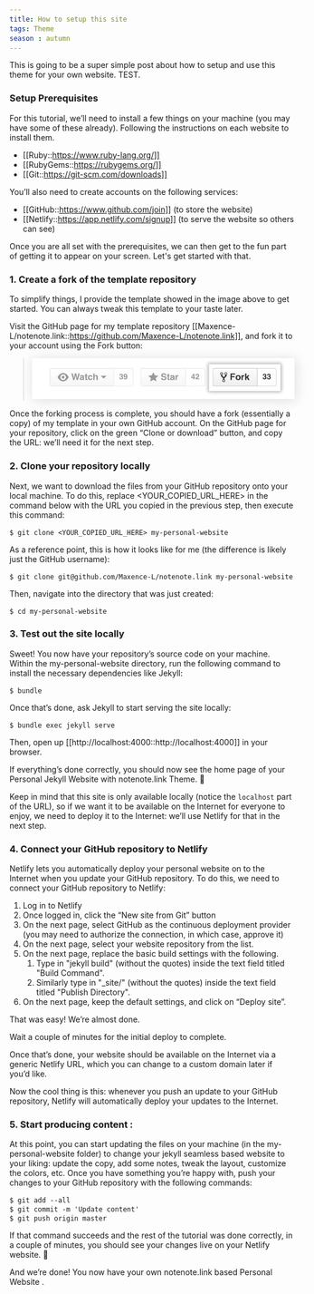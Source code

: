 ```yaml
---
title: How to setup this site
tags: Theme
season : autumn
---
```


This is going to be a super simple post about how to setup and use this theme for your own website. TEST.

### Setup Prerequisites

For this tutorial, we’ll need to install a few things on your machine (you may have some of these already). Following the instructions on each website to install them.

- [[Ruby::https://www.ruby-lang.org/]]
- [[RubyGems::https://rubygems.org/]]
- [[Git::https://git-scm.com/downloads]]

You’ll also need to create accounts on the following services:

- [[GitHub::https://www.github.com/join]] (to store the website)
- [[Netlify::https://app.netlify.com/signup]] (to serve the website so others can see)

Once you are all set with the prerequisites, we can then get to the fun part of getting it to appear on your screen. Let's get started with that.

### 1. Create a fork of the template repository

To simplify things, I provide the template showed in the image above to get started. You can always tweak this template to your taste later.

Visit the GitHub page for my template repository [[Maxence-L/notenote.link::https://github.com/Maxence-L/notenote.link]], and fork it to your account using the Fork button:

> <img src="/assets/img/fork_button.jpg" style="box-shadow: 2px 2px 20px 0 #ddd;"/>

Once the forking process is complete, you should have a fork (essentially a copy) of my template in your own GitHub account. On the GitHub page for your repository, click on the green “Clone or download” button, and copy the URL: we’ll need it for the next step.

### 2. Clone your repository locally 

Next, we want to download the files from your GitHub repository onto your local machine. To do this, replace <YOUR_COPIED_URL_HERE> in the command below with the URL you copied in the previous step, then execute this command:

```
$ git clone <YOUR_COPIED_URL_HERE> my-personal-website
```

As a reference point, this is how it looks like for me (the difference is likely just the GitHub username):

```
$ git clone git@github.com/Maxence-L/notenote.link my-personal-website
```

Then, navigate into the directory that was just created:

```
$ cd my-personal-website
```

### 3. Test out the site locally

Sweet! You now have your repository’s source code on your machine. Within the my-personal-website directory, run the following command to install the necessary dependencies like Jekyll:

```
$ bundle
```

Once that’s done, ask Jekyll to start serving the site locally:

```
$ bundle exec jekyll serve
```

Then, open up [[http://localhost:4000::http://localhost:4000]] in your browser.

If everything’s done correctly, you should now see the home page of your Personal Jekyll Website with notenote.link Theme. 🎉

Keep in mind that this site is only available locally (notice the `localhost` part of the URL), so if we want it to be available on the Internet for everyone to enjoy, we need to deploy it to the Internet: we’ll use Netlify for that in the next step.

### 4. Connect your GitHub repository to Netlify

Netlify lets you automatically deploy your personal website on to the Internet when you update your GitHub repository. To do this, we need to connect your GitHub repository to Netlify:

1. Log in to Netlify
2. Once logged in, click the “New site from Git” button
3. On the next page, select GitHub as the continuous deployment provider (you may need to authorize the connection, in which case, approve it)
4. On the next page, select your website repository from the list.
5. On the next page, replace the basic build settings with the following.
    1. Type in "jekyll build" (without the quotes) inside the text field titled "Build Command".
    2. Similarly type in "_site/" (without the quotes) inside the text field titled "Publish Directory".
6. On the next page, keep the default settings, and click on “Deploy site”.

That was easy! We’re almost done.

Wait a couple of minutes for the initial deploy to complete.

Once that’s done, your website should be available on the Internet via a generic Netlify URL, which you can change to a custom domain later if you’d like.

Now the cool thing is this: whenever you push an update to your GitHub repository, Netlify will automatically deploy your updates to the Internet.

### 5. Start producing content :

At this point, you can start updating the files on your machine (in the my-personal-website folder) to change your jekyll seamless based website to your liking: update the copy, add some notes, tweak the layout, customize the colors, etc. Once you have something you’re happy with, push your changes to your GitHub repository with the following commands:

```
$ git add --all
$ git commit -m 'Update content'
$ git push origin master
```

If that command succeeds and the rest of the tutorial was done correctly, in a couple of minutes, you should see your changes live on your Netlify website. 🚀

And we’re done! You now have your own notenote.link based Personal Website .

